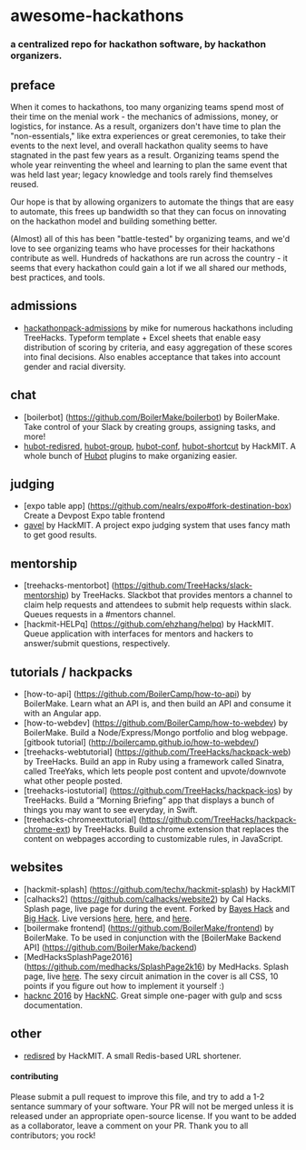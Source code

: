 # awesome-hackathons
### a centralized repo for hackathon software, by hackathon organizers.

## preface
When it comes to hackathons, too many organizing teams spend most of their time on the menial work - the mechanics of admissions, money, or logistics, for instance. As a result, organizers don't have time to plan the "non-essentials," like extra experiences or great ceremonies, to take their events to the next level, and overall hackathon quality seems to have stagnated in the past few years as a result. Organizing teams spend the whole year reinventing the wheel and learning to plan the same event that was held last year; legacy knowledge and tools rarely find themselves reused.

Our hope is that by allowing organizers to automate the things that are easy to automate, this frees up bandwidth so that they can focus on innovating on the hackathon model and building something better. 

(Almost) all of this has been "battle-tested" by organizing teams, and we'd love to see organizing teams who have processes for their hackathons contribute as well. Hundreds of hackathons are run across the country - it seems that every hackathon could gain a lot if we all shared our methods, best practices, and tools.

## admissions
- [hackathonpack-admissions](https://github.com/mikeyu152/hackathonpack/tree/master/admissions) by mike for numerous hackathons including TreeHacks. Typeform template + Excel sheets that enable easy distribution of scoring by criteria, and easy aggregation of these scores into final decisions. Also enables acceptance that takes into account gender and racial diversity. 

## chat
- [boilerbot] (https://github.com/BoilerMake/boilerbot) by BoilerMake. Take control of your Slack by creating groups, assigning tasks, and more!
- [hubot-redisred](https://github.com/Detry322/hubot-redisred), [hubot-group](https://github.com/anishathalye/hubot-group), [hubot-conf](https://github.com/anishathalye/hubot-conf), [hubot-shortcut](https://github.com/anishathalye/hubot-shortcut) by HackMIT. A whole bunch of [Hubot](https://hubot.github.com/) plugins to make organizing easier.

## judging
- [expo table app] (https://github.com/nealrs/expo#fork-destination-box) Create a Devpost Expo table frontend
- [gavel](https://github.com/anishathalye/gavel) by HackMIT. A project expo judging system that uses fancy math to get good results.

## mentorship
- [treehacks-mentorbot] (https://github.com/TreeHacks/slack-mentorship) by TreeHacks. Slackbot that provides mentors a channel to claim help requests and attendees to submit help requests within slack. Queues requests in a #mentors channel.
- [hackmit-HELPq] (https://github.com/ehzhang/helpq) by HackMIT. Queue application with interfaces for mentors and hackers to answer/submit questions, respectively.

## tutorials / hackpacks
- [how-to-api] (https://github.com/BoilerCamp/how-to-api) by BoilerMake. Learn what an API is, and then build an API and consume it with an Angular app.
- [how-to-webdev] (https://github.com/BoilerCamp/how-to-webdev) by BoilerMake. Build a Node/Express/Mongo portfolio and blog webpage. [gitbook tutorial] (http://boilercamp.github.io/how-to-webdev/) 
- [treehacks-webtutorial] (https://github.com/TreeHacks/hackpack-web) by TreeHacks. Build an app in Ruby using a framework called Sinatra, called TreeYaks, which lets people post content and upvote/downvote what other people posted.
- [treehacks-iostutorial] (https://github.com/TreeHacks/hackpack-ios) by TreeHacks. Build a “Morning Briefing” app that displays a bunch of things you may want to see everyday, in Swift.
- [treehacks-chromeexttutorial] (https://github.com/TreeHacks/hackpack-chrome-ext) by TreeHacks. Build a chrome extension that replaces the content on webpages according to customizable rules, in JavaScript.

## websites
- [hackmit-splash] (https://github.com/techx/hackmit-splash) by HackMIT
- [calhacks2] (https://github.com/calhacks/website2) by Cal Hacks. Splash page, live page for during the event. Forked by [Bayes Hack](https://github.com/lukasschwab/website2) and [Big Hack](https://github.com/cconsidine/big-hack-website). Live versions [here](http://www.calhacks.io/), [here](http://bayeshack.org/), and [here](http://www.bighack.org/).
- [boilermake frontend] (https://github.com/BoilerMake/frontend) by BoilerMake. To be used in conjunction with the [BoilerMake Backend API] (https://github.com/BoilerMake/backend)
- [MedHacksSplashPage2016] (https://github.com/medhacks/SplashPage2k16) by MedHacks. Splash page, live [here](http://medhacks.org). The sexy circuit animation in the cover is all CSS, 10 points if you figure out how to implement it yourself :)
- [hacknc 2016](https://github.com/hacknc/fall2016) by [HackNC](http://hacknc.com).  Great simple one-pager with gulp and scss documentation.

## other
- [redisred](https://github.com/Detry322/redisred) by HackMIT. A small Redis-based URL shortener.

#### contributing
Please submit a pull request to improve this file, and try to add a 1-2 sentance summary of your software. Your PR will not be merged  unless it is released under an appropriate open-source license. If you want to be added as a collaborator, leave a comment on your PR. Thank you to all contributors; you rock!
